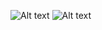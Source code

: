 ![Alt text](https://media.discordapp.net/attachments/1124209510324646010/1329100609550549012/Untitled27_20250115224603.png?ex=67891ce6&is=6787cb66&hm=e7a130e49a9f3fc8377811568d3e9bbccebb70f69ee036b557b1d4f3035081f8&=&format=webp&quality=lossless)
![Alt text](https://cdn.discordapp.com/attachments/1124209510324646010/1329356028474687488/Untitled29_20250116093659.png?ex=678a0ac7&is=6788b947&hm=924e298ae0122e0c3bb497d68037296715309a5b6fe731f1583c5e43ecad1d8e&)
